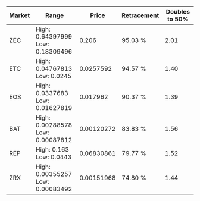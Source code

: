 | Market | Range | Price| Retracement | Doubles to 50% |
| --- | --- | --- | --- | --- |
| ZEC | High: 0.64397999<br />Low: 0.18309496 | 0.206 | 95.03 % | 2.01 |
| ETC | High: 0.04767813<br />Low: 0.0245 | 0.0257592 | 94.57 % | 1.40 |
| EOS | High: 0.0337683<br />Low: 0.01627819 | 0.017962 | 90.37 % | 1.39 |
| BAT | High: 0.00288578<br />Low: 0.00087812 | 0.00120272 | 83.83 % | 1.56 |
| REP | High: 0.163<br />Low: 0.0443 | 0.06830861 | 79.77 % | 1.52 |
| ZRX | High: 0.00355257<br />Low: 0.00083492 | 0.00151968 | 74.80 % | 1.44 |
